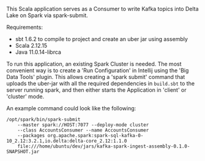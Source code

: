 This Scala application serves as a Consumer to write Kafka topics into Delta Lake on Spark via spark-submit.

Requirements:
- sbt 1.6.2 to compile to project and create an uber jar using assembly
- Scala 2.12.15
- Java 11.0.14-librca

To run this application, an existing Spark Cluster is needed. The most convenient way is to
create a 'Run Configuration' in Intellij using the 'Big Data Tools' plugin. This allows creating a 'spark submit'
command that uploads the uber-jar with all the required dependencies in `build.sbt` to the server running spark, and
then either starts the Application in 'client' or 'cluster' mode.

An example command could look like the following:

```
/opt/spark/bin/spark-submit  
    --master spark://HOST:7077 --deploy-mode cluster  
    --class AccountsConsumer --name AccountsConsumer  
    --packages org.apache.spark:spark-sql-kafka-0-10_2.12:3.2.1,io.delta:delta-core_2.12:1.1.0  
    file:///home/ubuntu/dev/jars/kafka-spark-ingest-assembly-0.1.0-SNAPSHOT.jar
 ```

